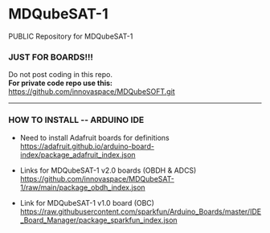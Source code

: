 # MDQubeSAT-1

PUBLIC Repository for MDQubeSAT-1

### JUST FOR BOARDS!!!

Do not post coding in this repo.    
**For private code repo use this:**    
https://github.com/innovaspace/MDQubeSOFT.git

-----------------------------------------------------------------------------

### HOW TO INSTALL -- ARDUINO IDE

- Need to install Adafruit boards for definitions    
https://adafruit.github.io/arduino-board-index/package_adafruit_index.json

- Links for MDQubeSAT-1 v2.0 boards (OBDH & ADCS)    
https://github.com/innovaspace/MDQubeSAT-1/raw/main/package_obdh_index.json

- Link for MDQubeSAT-1 v1.0 board (OBC)    
https://raw.githubusercontent.com/sparkfun/Arduino_Boards/master/IDE_Board_Manager/package_sparkfun_index.json
